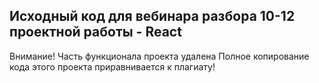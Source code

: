 
## Исходный код для вебинара разбора 10-12 проектной работы - React

Внимание! Часть функционала проекта удалена
Полное копирование кода этого проекта приравнивается к плагиату!